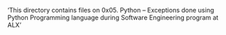 ‘This directory contains files on 0x05. Python – Exceptions done using Python Programming language during Software Engineering program at ALX’
